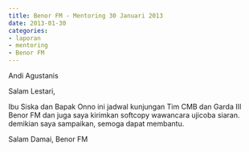 ```yaml
---
title: Benor FM - Mentoring 30 Januari 2013
date: 2013-01-30
categories:
- laporan
- mentoring
- Benor FM
---
```


Andi Agustanis

Salam Lestari,

Ibu Siska dan Bapak Onno ini jadwal kunjungan Tim CMB dan Garda III Benor FM dan juga saya kirimkan softcopy wawancara ujicoba siaran. demikian saya sampaikan, semoga dapat membantu.

Salam Damai, Benor FM

